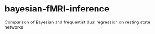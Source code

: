 # bayesian-fMRI-inference
Comparison of Bayesian and frequentist dual regression on resting state networks
